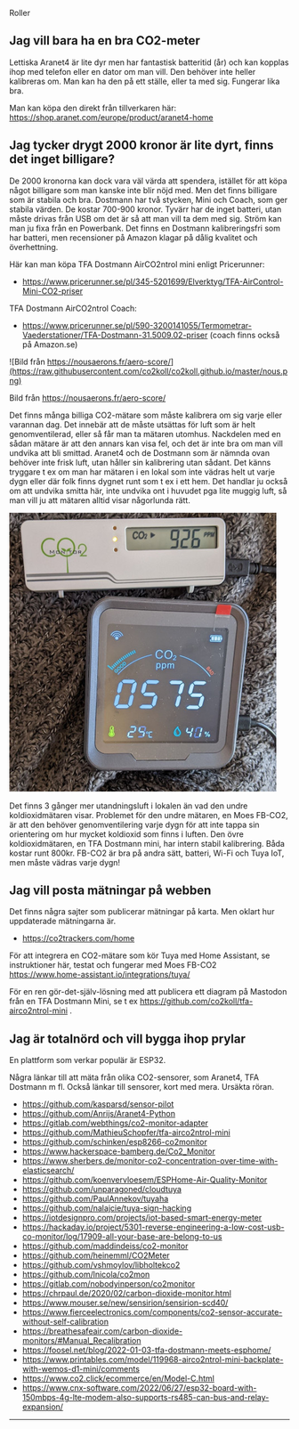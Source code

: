 Roller

## Jag vill bara ha en bra CO2-meter

Lettiska Aranet4 är lite dyr men har fantastisk batteritid (år) och kan kopplas ihop med telefon eller en dator om man vill. Den behöver inte heller kalibreras om. Man kan ha den på ett ställe, eller ta med sig. Fungerar lika bra.

Man kan köpa den direkt från tillverkaren här: <https://shop.aranet.com/europe/product/aranet4-home>

## Jag tycker drygt 2000 kronor är lite dyrt, finns det inget billigare?

De 2000 kronorna kan dock vara väl värda att spendera, istället för att köpa något billigare som man kanske inte blir nöjd med. Men det finns billigare som är stabila och bra. Dostmann har två stycken, Mini och Coach, som ger stabila värden. De kostar 700-900 kronor. Tyvärr har de inget batteri, utan måste drivas från USB om det är så att man vill ta dem med sig. Ström kan man ju fixa från en Powerbank. Det finns en Dostmann kalibreringsfri som har batteri, men recensioner på Amazon klagar på dålig kvalitet och överhettning.

Här kan man köpa TFA Dostmann AirCO2ntrol mini enligt Pricerunner:
* <https://www.pricerunner.se/pl/345-5201699/Elverktyg/TFA-AirControl-Mini-CO2-priser>

TFA Dostmann AirCO2ntrol Coach:
* <https://www.pricerunner.se/pl/590-3200141055/Termometrar-Vaederstationer/TFA-Dostmann-31.5009.02-priser>
(coach finns också på Amazon.se)

![Bild från https://nousaerons.fr/aero-score/](https://raw.githubusercontent.com/co2koll/co2koll.github.io/master/nous.png)

Bild från <https://nousaerons.fr/aero-score/>

Det finns många billiga CO2-mätare som måste kalibrera om sig varje eller varannan dag. Det innebär att de måste utsättas för luft som är helt genomventilerad, eller så får man ta mätaren utomhus. Nackdelen med en sådan mätare är att den annars kan visa fel, och det är inte bra om man vill undvika att bli smittad. Aranet4 och de Dostmann som är nämnda ovan behöver inte frisk luft, utan håller sin kalibrering utan sådant. Det känns tryggare t ex om man har mätaren i en lokal som inte vädras helt ut varje dygn eller där folk finns dygnet runt som t ex i ett hem. Det handlar ju också om att undvika smitta här, inte undvika ont i huvudet pga lite muggig luft, så man vill ju att mätaren alltid visar någorlunda rätt.

![TFA mini, högst upp, Moes FB-CO2, nedanför](https://raw.githubusercontent.com/co2koll/co2koll.github.io/master/kalib.jpeg)


Det finns 3 gånger mer utandningsluft i lokalen än vad den undre koldioxidmätaren visar. Problemet för den undre mätaren, en Moes FB-CO2, är att den behöver genomventilering varje dygn för att inte tappa sin orientering om hur mycket koldioxid som finns i luften. Den övre koldioxidmätaren, en TFA Dostmann mini, har intern stabil kalibrering. Båda kostar runt 800kr.
FB-CO2 är bra på andra sätt, batteri, Wi-Fi och Tuya IoT, men måste vädras varje dygn!


## Jag vill posta mätningar på webben

Det finns några sajter som publicerar mätningar på karta. Men oklart hur uppdaterade mätningarna är.

* <https://co2trackers.com/home>

För att integrera en CO2-mätare som kör Tuya med Home Assistant, se instruktioner här, testat och fungerar med Moes FB-CO2 <https://www.home-assistant.io/integrations/tuya/>

För en ren gör-det-själv-lösning med att publicera ett diagram på Mastodon från en TFA Dostmann Mini, se t ex <https://github.com/co2koll/tfa-airco2ntrol-mini> .


## Jag är totalnörd och vill bygga ihop prylar

En plattform som verkar populär är ESP32. 

Några länkar till att mäta från olika CO2-sensorer, som Aranet4, TFA Dostmann m fl. Också länkar till sensorer, kort med mera. Ursäkta röran.

* <https://github.com/kasparsd/sensor-pilot>
* <https://github.com/Anrijs/Aranet4-Python>
* <https://gitlab.com/webthings/co2-monitor-adapter>
* <https://github.com/MathieuSchopfer/tfa-airco2ntrol-mini>
* <https://github.com/schinken/esp8266-co2monitor>
* <https://www.hackerspace-bamberg.de/Co2_Monitor>
* <https://www.sherbers.de/monitor-co2-concentration-over-time-with-elasticsearch/>
* <https://github.com/koenvervloesem/ESPHome-Air-Quality-Monitor>
* <https://github.com/unparagoned/cloudtuya>
* <https://github.com/PaulAnnekov/tuyaha>
* <https://github.com/nalajcie/tuya-sign-hacking>
* <https://iotdesignpro.com/projects/iot-based-smart-energy-meter>
* <https://hackaday.io/project/5301-reverse-engineering-a-low-cost-usb-co-monitor/log/17909-all-your-base-are-belong-to-us>
* <https://github.com/maddindeiss/co2-monitor>
* <https://github.com/heinemml/CO2Meter>
* <https://github.com/vshmoylov/libholtekco2>
* <https://github.com/lnicola/co2mon>
* <https://gitlab.com/nobodyinperson/co2monitor>
* <https://chrpaul.de/2020/02/carbon-dioxide-monitor.html>
* <https://www.mouser.se/new/sensirion/sensirion-scd40/>
* <https://www.fierceelectronics.com/components/co2-sensor-accurate-without-self-calibration>
* <https://breathesafeair.com/carbon-dioxide-monitors/#Manual_Recalibration>
* <https://foosel.net/blog/2022-01-03-tfa-dostmann-meets-esphome/>
* <https://www.printables.com/model/119968-airco2ntrol-mini-backplate-with-wemos-d1-mini/comments>
* <https://www.co2.click/ecommerce/en/Model-C.html>
* <https://www.cnx-software.com/2022/06/27/esp32-board-with-150mbps-4g-lte-modem-also-supports-rs485-can-bus-and-relay-expansion/>

------

